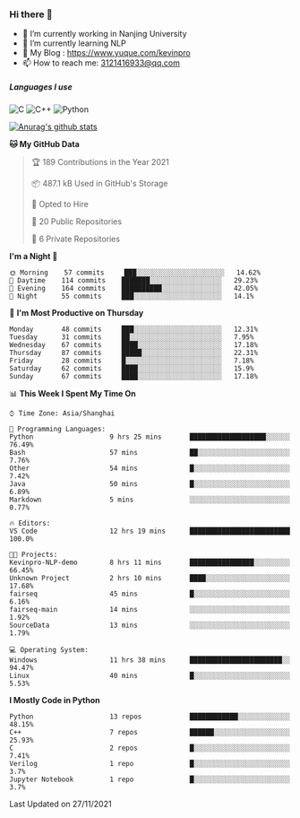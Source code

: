 ### Hi there 👋

- 🔭 I’m currently working in Nanjing University
- 🌱 I’m currently learning NLP
- 👯 My Blog : https://www.yuque.com/kevinpro
- 📫 How to reach me: 3121416933@qq.com

##### Languages I use
![C](https://img.shields.io/badge/-C-000000?style=flat&logo=c)
![C++](https://img.shields.io/badge/-C++-000000?style=flat&logo=c%2B%2B)
![Python](https://img.shields.io/badge/-Python-000000?style=flat&logo=python)

[![Anurag's github stats](https://github-readme-stats.vercel.app/api?username=Ricardokevins)](https://github.com/anuraghazra/github-readme-stats)

<!--START_SECTION:waka-->
**🐱 My GitHub Data** 

> 🏆 189 Contributions in the Year 2021
 > 
> 📦 487.1 kB Used in GitHub's Storage 
 > 
> 💼 Opted to Hire
 > 
> 📜 20 Public Repositories 
 > 
> 🔑 6 Private Repositories  
 > 
**I'm a Night 🦉** 

```text
🌞 Morning    57 commits     ███░░░░░░░░░░░░░░░░░░░░░░   14.62% 
🌆 Daytime    114 commits    ███████░░░░░░░░░░░░░░░░░░   29.23% 
🌃 Evening    164 commits    ██████████░░░░░░░░░░░░░░░   42.05% 
🌙 Night      55 commits     ███░░░░░░░░░░░░░░░░░░░░░░   14.1%

```
📅 **I'm Most Productive on Thursday** 

```text
Monday       48 commits     ███░░░░░░░░░░░░░░░░░░░░░░   12.31% 
Tuesday      31 commits     ██░░░░░░░░░░░░░░░░░░░░░░░   7.95% 
Wednesday    67 commits     ████░░░░░░░░░░░░░░░░░░░░░   17.18% 
Thursday     87 commits     █████░░░░░░░░░░░░░░░░░░░░   22.31% 
Friday       28 commits     █░░░░░░░░░░░░░░░░░░░░░░░░   7.18% 
Saturday     62 commits     ████░░░░░░░░░░░░░░░░░░░░░   15.9% 
Sunday       67 commits     ████░░░░░░░░░░░░░░░░░░░░░   17.18%

```


📊 **This Week I Spent My Time On** 

```text
⌚︎ Time Zone: Asia/Shanghai

💬 Programming Languages: 
Python                   9 hrs 25 mins       ███████████████████░░░░░░   76.49% 
Bash                     57 mins             ██░░░░░░░░░░░░░░░░░░░░░░░   7.76% 
Other                    54 mins             █░░░░░░░░░░░░░░░░░░░░░░░░   7.42% 
Java                     50 mins             █░░░░░░░░░░░░░░░░░░░░░░░░   6.89% 
Markdown                 5 mins              ░░░░░░░░░░░░░░░░░░░░░░░░░   0.77%

🔥 Editors: 
VS Code                  12 hrs 19 mins      █████████████████████████   100.0%

🐱‍💻 Projects: 
Kevinpro-NLP-demo        8 hrs 11 mins       ████████████████░░░░░░░░░   66.45% 
Unknown Project          2 hrs 10 mins       ████░░░░░░░░░░░░░░░░░░░░░   17.68% 
fairseq                  45 mins             █░░░░░░░░░░░░░░░░░░░░░░░░   6.16% 
fairseq-main             14 mins             ░░░░░░░░░░░░░░░░░░░░░░░░░   1.92% 
SourceData               13 mins             ░░░░░░░░░░░░░░░░░░░░░░░░░   1.79%

💻 Operating System: 
Windows                  11 hrs 38 mins      ███████████████████████░░   94.47% 
Linux                    40 mins             █░░░░░░░░░░░░░░░░░░░░░░░░   5.53%

```

**I Mostly Code in Python** 

```text
Python                   13 repos            ████████████░░░░░░░░░░░░░   48.15% 
C++                      7 repos             ██████░░░░░░░░░░░░░░░░░░░   25.93% 
C                        2 repos             █░░░░░░░░░░░░░░░░░░░░░░░░   7.41% 
Verilog                  1 repo              █░░░░░░░░░░░░░░░░░░░░░░░░   3.7% 
Jupyter Notebook         1 repo              █░░░░░░░░░░░░░░░░░░░░░░░░   3.7%

```



 Last Updated on 27/11/2021
<!--END_SECTION:waka-->
